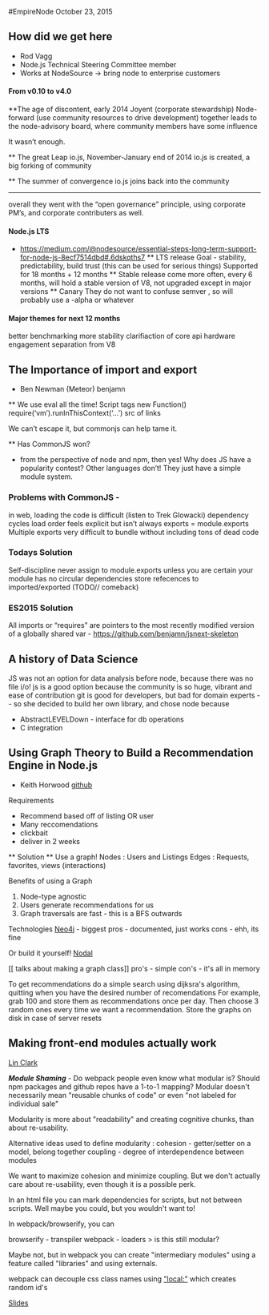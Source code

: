 #EmpireNode October 23, 2015


## How did we get here
- Rod Vagg
- Node.js Technical Steering Committee member
- Works at NodeSource -> bring node to enterprise customers

#### From v0.10 to v4.0

**The age of discontent, early 2014
Joyent (corporate stewardship)
Node-forward (use community resources to drive development)
together leads to the node-advisory board, where community members have some influence

It wasn’t enough.

** The great Leap
io.js, November-January end of 2014
io.js is created, a big forking of community

** The summer of convergence
io.js joins back into the community

-------------
overall they went with the “open governance” principle, using corporate PM’s, and corporate contributers as well.


#### Node.js LTS 
- https://medium.com/@nodesource/essential-steps-long-term-support-for-node-js-8ecf7514dbd#.6dskqths7
** LTS release
Goal - stability, predictability, build trust (this can be used for serious things)
Supported for 18 months + 12 months
** Stable release
come more often, every 6 months, will hold a stable version of V8, not upgraded except in major versions
** Canary
They do not want to confuse semver , so will probably use a -alpha or whatever

#### Major themes for next 12 months
better benchmarking
more stability
clarifiaction of core api
hardware
engagement
separation from V8




## The Importance of import and export
- Ben Newman (Meteor) benjamn

** We use eval all the time! 
Script tags
new Function()
require(‘vm’).runInThisContext(‘...’)
src of links

We can’t escape it, but commonjs can help tame it.

** Has CommonJS won? 
- from the perspective of node and npm, then yes!
Why does JS have a popularity contest? Other languages don’t! They just have a simple module system.

### Problems with CommonJS -
in web, loading the code is difficult (listen to Trek Glowacki)
dependency cycles
load order feels explicit but isn’t always
exports = module.exports
Multiple exports
very difficult to bundle without including tons of dead code

### Todays Solution
Self-discipline
	never assign to module.exports unless you are certain your module has no circular dependencies
store refecences to imported/exported (TODO// comeback)

### ES2015 Solution
All imports or “requires” are pointers to the most recently modified version of a globally shared var - https://github.com/benjamn/jsnext-skeleton


## A history of Data Science
JS was not an option for data analysis before node, because there was no file i/o!
js is a good option because the community is so huge, vibrant and ease of contribution
git is good for developers, but bad for domain experts
-- so she decided to build her own library, and chose node because
 * AbstractLEVELDown - interface for db operations
 * C integration


## Using Graph Theory to Build a Recommendation Engine in Node.js
- Keith Horwood [github](github.com/keithwhor)

Requirements
 * Recommend based off of listing OR user
 * Many reccomendations
 * clickbait
 * deliver in 2 weeks

** Solution **
Use a graph!
Nodes : Users and Listings
Edges : Requests, favorites, views (interactions)

Benefits of using a Graph
1. Node-type agnostic
1. Users generate recommendations for us
1. Graph traversals are fast - this is a BFS outwards

Technologies
[Neo4j](https://github.com/neo4j/neo4j) - biggest
pros - documented, just works
cons - ehh, its fine

Or build it yourself! [Nodal](github.com/keithwor/nodal)

[[ talks about making a graph class]]
pro's - simple
con's - it's all in memory

To get recommendations do a simple search using dijksra's algorithm, quitting when you have the desired number of recomendations
For example, grab 100 and store them as recommendations once per day. Then choose 3 random ones every time we want a recommendation.
Store the graphs on disk in case of server resets


## Making front-end modules actually work
[Lin Clark](twitter.com/LinClark)

***Module Shaming*** - Do webpack people even know what modular is?
Should npm packages and github repos have a 1-to-1 mapping?
Modular doesn't necessarily mean "reusable chunks of code" or even "not labeled for individual sale"

Modularity is more about "readability" and creating cognitive chunks, than about re-usability.

Alternative ideas used to define modularity :
cohesion - getter/setter on a model, belong together
coupling - degree of interdependence between modules

We want to maximize cohesion and minimize coupling. But we don't actually care about re-usability, even though it is a possible perk.

In an html file you can mark dependencies for scripts, but not between scripts. Well maybe you could, but you wouldn't want to!

In webpack/browserify, you can

browserify - transpiler
webpack - loaders > is this still modular?

Maybe not, but in webpack you can create "intermediary modules" using a feature called "libraries" and using externals.

webpack can decouple css class names using ["local:"](https://medium.com/seek-ui-engineering/the-end-of-global-css-90d2a4a06284#.rl1wdxe16) which creates random id's

[Slides](http://slides.com/linclark/empirenode)

